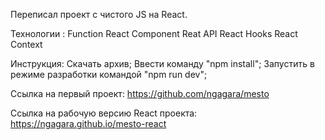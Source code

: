 Переписал проект с чистого JS на React.

Технологии :
    Function React Component
    Reat API
    React Hooks
    React Context
    
Инструкция:
    Скачать архив;
    Ввести команду "npm install";
    Запустить в режиме разработки командой "npm run dev";

Ссылка на первый проект: https://github.com/ngagara/mesto

Ссылка на рабочую версию React проекта: https://ngagara.github.io/mesto-react
